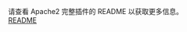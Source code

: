 请查看 Apache2 完整插件的 README 以获取更多信息。  
[README](https://github.com/FaserF/hassio-addons/blob/master/apache2/README.md)